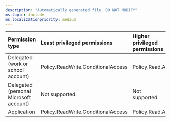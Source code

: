 ```yaml
---
description: "Automatically generated file. DO NOT MODIFY"
ms.topic: include
ms.localizationpriority: medium
---
```


|Permission type|Least privileged permissions|Higher privileged permissions|
|:---|:---|:---|
|Delegated (work or school account)|Policy.ReadWrite.ConditionalAccess|Policy.Read.All|
|Delegated (personal Microsoft account)|Not supported.|Not supported.|
|Application|Policy.ReadWrite.ConditionalAccess|Policy.Read.All|

